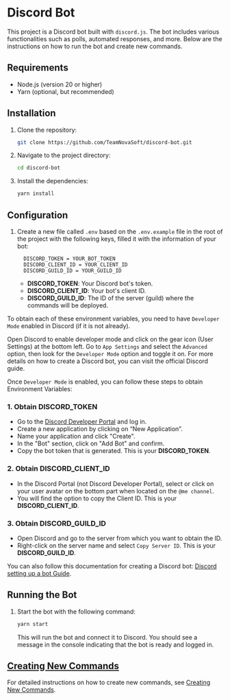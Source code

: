 # Discord Bot

This project is a Discord bot built with `discord.js`. The bot includes various functionalities such as polls, automated responses, and more. Below are the instructions on how to run the bot and create new commands.

## Requirements

- Node.js (version 20 or higher)
- Yarn (optional, but recommended)

## Installation

1. Clone the repository:
    ```bash
    git clone https://github.com/TeamNovaSoft/discord-bot.git
    ```

2. Navigate to the project directory:
    ```bash
    cd discord-bot
    ```

3. Install the dependencies:
    ```bash
    yarn install
    ```

## Configuration

1. Create a new file called `.env` based on the `.env.example` file in the root of the project with the following keys, filled it with the information of your bot:

    ```
      DISCORD_TOKEN = YOUR_BOT_TOKEN
      DISCORD_CLIENT_ID = YOUR_CLIENT_ID
      DISCORD_GUILD_ID = YOUR_GUILD_ID
    ```

   - **DISCORD_TOKEN**: Your Discord bot's token.
   - **DISCORD_CLIENT_ID**: Your bot's client ID.
   - **DISCORD_GUILD_ID**: The ID of the server (guild) where the commands will be deployed.

To obtain each of these environment variables, you need to have `Developer Mode` enabled in Discord (if it is not already).

Open Discord to enable developer mode and click on the gear icon (User Settings) at the bottom left. Go to `App Settings` and select the `Advanced` option, then look for the `Developer Mode` option and toggle it on. For more details on how to create a Discord bot, you can visit the official Discord guide.

Once `Developer Mode` is enabled, you can follow these steps to obtain Environment Variables:

### 1. Obtain **DISCORD_TOKEN**
- Go to the [Discord Developer Portal](https://discord.com/developers/applications) and log in.
- Create a new application by clicking on “New Application”.
- Name your application and click "Create".
- In the "Bot" section, click on "Add Bot" and confirm.
- Copy the bot token that is generated. This is your **DISCORD_TOKEN**.

### 2. Obtain **DISCORD_CLIENT_ID**
- In the Discord Portal (not Discord Developer Portal), select or click on your user avatar on the bottom part when located on the `@me channel`.
- You will find the option to copy the Client ID. This is your **DISCORD_CLIENT_ID**.

### 3. Obtain **DISCORD_GUILD_ID**
- Open Discord and go to the server from which you want to obtain the ID.
- Right-click on the server name and select `Copy Server ID`. This is your **DISCORD_GUILD_ID**.

You can also follow this documentation for creating a Discord bot: [Discord setting up a bot Guide](https://discordjs.guide/preparations/setting-up-a-bot-application.html#creating-your-bot).

## Running the Bot

1. Start the bot with the following command:
    ```bash
    yarn start
    ```

   This will run the bot and connect it to Discord. You should see a message in the console indicating that the bot is ready and logged in.

## [Creating New Commands](docs/creating-commands.md)

For detailed instructions on how to create new commands, see [Creating New Commands](docs/creating-commands.md).